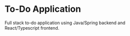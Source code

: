 # To-Do Application

Full stack to-do application using Java/Spring backend and React/Typescript frontend.
